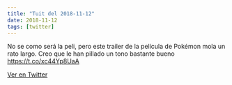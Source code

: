 ```yaml
---
title: "Tuit del 2018-11-12"
date: 2018-11-12
tags: [twitter]
---
```


No se como será la peli, pero este trailer de la película de Pokémon mola un rato largo. Creo que le han pillado un tono bastante bueno https://t.co/xc44Yp8UaA



[Ver en Twitter](https://twitter.com/i/web/status/1062055553348919297)
